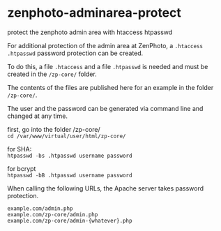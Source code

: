 # zenphoto-adminarea-protect
protect the zenphoto admin area with htaccess htpasswd

For additional protection of the admin area at ZenPhoto, a `.htaccess` `.htpasswd` password protection can be created.

To do this, a file `.htaccess` and a file `.htpasswd` is needed and must be created in the `/zp-core/` folder.

The contents of the files are published here for an example in the folder `/zp-core/`.

The user and the password can be generated via command line and changed at any time.

first, go into the folder /zp-core/   
`cd /var/www/virtual/user/html/zp-core/`

for SHA:   
`htpasswd -bs .htpasswd username password`

for bcrypt   
`htpasswd -bB .htpasswd username password`

When calling the following URLs, the Apache server takes password protection.
   
`example.com/admin.php`   
`example.com/zp-core/admin.php`   
`example.com/zp-core/admin-{whatever}.php`   
  

